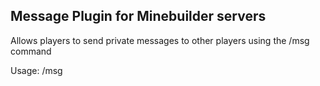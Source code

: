 Message Plugin for Minebuilder servers
---

Allows players to send private messages to other players using the /msg command

Usage:
/msg <player> <message>